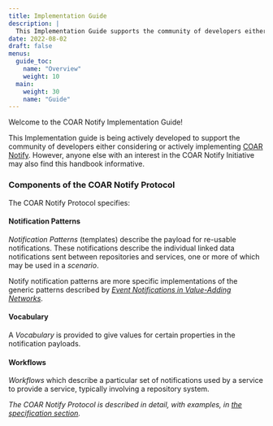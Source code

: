 ```yaml
---
title: Implementation Guide
description: |
  This Implementation Guide supports the community of developers either considering or actively implementing COAR Notify. However, anyone else with an interest in the COAR Notify Initiative may also find this handbook informative.
date: 2022-08-02
draft: false
menus:
  guide_toc:
    name: "Overview"
    weight: 10
  main:
    weight: 30
    name: "Guide"
---
```


Welcome to the COAR Notify Implementation Guide!

This Implementation guide is being actively developed to support the community of developers either considering or actively implementing [COAR Notify](https://www.coar-repositories.org/notify/). However, anyone else with an interest in the COAR Notify Initiative may also find this handbook informative.

### Components of the COAR Notify Protocol
The COAR Notify Protocol specifies:

#### Notification Patterns
_Notification Patterns_ (templates) describe the payload for re-usable notifications. These notifications describe the individual linked data notifications sent between repositories and services, one or more of which may be used in a *scenario*.

Notify notification patterns are more specific implementations of the generic patterns described by *[Event Notifications in Value-Adding Networks](https://www.eventnotifications.net/)*.

#### Vocabulary
A _Vocabulary_ is provided to give values for certain properties in the notification payloads.

#### Workflows
_Workflows_ which describe a particular set of notifications used by a service to provide a service, typically involving a repository system.

*The COAR Notify Protocol is described in detail, with examples, in [the specification section](/specification/).*



